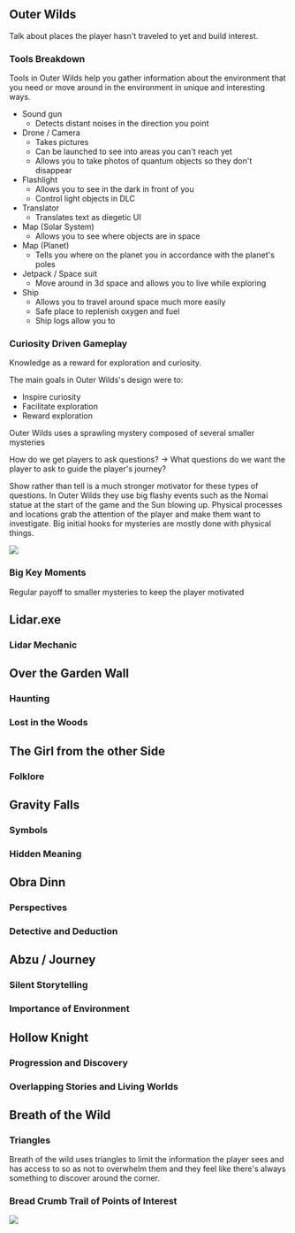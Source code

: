 ## Outer Wilds

Talk about places the player hasn't traveled to yet and build interest.
### Tools Breakdown

Tools in Outer Wilds help you gather information about the environment that you need or move around in the environment in unique and interesting ways.

- Sound gun
	- Detects distant noises in the direction you point
- Drone / Camera
	- Takes pictures
	- Can be launched to see into areas you can't reach yet
	- Allows you to take photos of quantum objects so they don't disappear
- Flashlight
	- Allows you to see in the dark in front of you
	- Control light objects in DLC
- Translator
	- Translates text as diegetic UI
- Map (Solar System)
	- Allows you to see where objects are in space
- Map (Planet)
	- Tells you where on the planet you in accordance with the planet's poles
- Jetpack / Space suit
	- Move around in 3d space and allows you to live while exploring
- Ship
	- Allows you to travel around space much more easily
	- Safe place to replenish oxygen and fuel
	- Ship logs allow you to

### Curiosity Driven Gameplay

Knowledge as a reward for exploration and curiosity.

The main goals in Outer Wilds's design were to:

- Inspire curiosity
- Facilitate exploration
- Reward exploration

Outer Wilds uses a sprawling mystery composed of several smaller mysteries 

How do we get players to ask questions? -> What questions do we want the player to ask to guide the player's journey?

Show rather than tell is a much stronger motivator for these types of questions. In Outer Wilds they use big flashy events such as the Nomai statue at the start of the game and the Sun blowing up. Physical processes and locations grab the attention of the player and make them want to investigate. Big initial hooks for mysteries are mostly done with physical things.

![](https://lh6.googleusercontent.com/cI_dWukm9oEeLtFrWcH8O1SEzDmxoRAdZVNQZAiowo9Q7sPnLT9ExiOdqLuQeIMmZ5ECzYy3xEDx1fgFu9M-a3FmRIrT_BtKZMYB6EXTjiMA6F-fMlqK7rKw8NQ5d6biVVwJK7R0-NJzd-8_qeUgX0I)

### Big Key Moments

Regular payoff to smaller mysteries to keep the player motivated 

## Lidar.exe

### Lidar Mechanic

## Over the Garden Wall

### Haunting

### Lost in the Woods

## The Girl from the other Side

### Folklore

## Gravity Falls

### Symbols

### Hidden Meaning

## Obra Dinn

### Perspectives

### Detective and Deduction

## Abzu / Journey

### Silent Storytelling

### Importance of Environment

## Hollow Knight

### Progression and Discovery

### Overlapping Stories and Living Worlds

## Breath of the Wild

### Triangles

Breath of the wild uses triangles to limit the information the player sees and has access to so as not to overwhelm them and they feel like there's always something to discover around the corner.

### Bread Crumb Trail of Points of Interest

![](https://lh4.googleusercontent.com/nP1ron_M_tgaSBjigZnzroMxrksKQT-JzU7P_pEfqXSMYT3ewebgaFag_RT7QzTQpp-sh9eyPmhvw16_L3IeBoI746e0eXtTIHlBCLSBL3l2PVOVTaqka2t3MvPexBGd4ko2hx1qhlPbyIN_M1-VvwQ)
